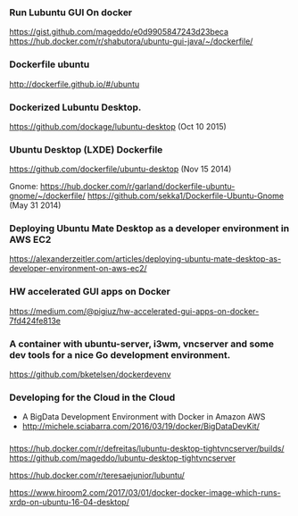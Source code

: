 

### Run Lubuntu GUI On docker
  https://gist.github.com/mageddo/e0d9905847243d23beca
  https://hub.docker.com/r/shabutora/ubuntu-gui-java/~/dockerfile/


### Dockerfile ubuntu
  http://dockerfile.github.io/#/ubuntu


### Dockerized Lubuntu Desktop.
  https://github.com/dockage/lubuntu-desktop (Oct 10 2015)



### Ubuntu Desktop (LXDE) Dockerfile
  https://github.com/dockerfile/ubuntu-desktop (Nov 15 2014)

Gnome:
  https://hub.docker.com/r/garland/dockerfile-ubuntu-gnome/~/dockerfile/
  https://github.com/sekka1/Dockerfile-Ubuntu-Gnome (May 31 2014)



### Deploying Ubuntu Mate Desktop as a developer environment in AWS EC2
  https://alexanderzeitler.com/articles/deploying-ubuntu-mate-desktop-as-developer-environment-on-aws-ec2/

### HW accelerated GUI apps on Docker
  https://medium.com/@pigiuz/hw-accelerated-gui-apps-on-docker-7fd424fe813e

### A container with ubuntu-server, i3wm, vncserver and some dev tools for a nice Go development environment.
  https://github.com/bketelsen/dockerdevenv

### Developing for the Cloud in the Cloud
  - A BigData Development Environment with Docker in Amazon AWS
  - http://michele.sciabarra.com/2016/03/19/docker/BigDataDevKit/



###
  https://hub.docker.com/r/defreitas/lubuntu-desktop-tightvncserver/builds/
  https://github.com/mageddo/lubuntu-desktop-tightvncserver




https://hub.docker.com/r/teresaejunior/lubuntu/



https://www.hiroom2.com/2017/03/01/docker-docker-image-which-runs-xrdp-on-ubuntu-16-04-desktop/